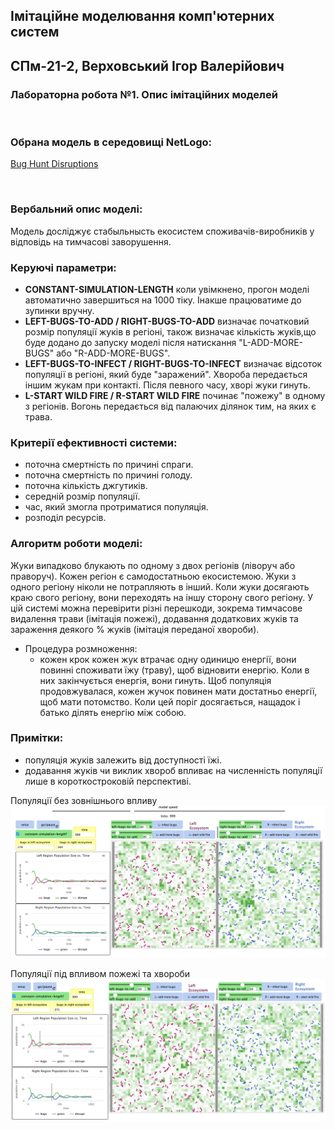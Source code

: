 ## Імітаційне моделювання комп'ютерних систем
## СПм-21-2, **Верховський Ігор Валерійович**
### Лабораторна робота №**1**. Опис імітаційних моделей

<br>

### Обрана модель в середовищі NetLogo:
[Bug Hunt Disruptions](http://www.netlogoweb.org/launch#http://www.netlogoweb.org/assets/modelslib/Curricular%20Models/ModelSim/Population%20Biology/Bug%20Hunt%20Disruptions.nlogo)

<br>

### Вербальний опис моделі:
Модель досліджує стабыльнысть екосистем споживачів-виробників у відповідь на тимчасові заворушення.

### Керуючі параметри:
- **CONSTANT-SIMULATION-LENGTH** коли увімкнено, прогон моделі автоматично завершиться на 1000 тіку. Інакше працюватиме до зупинки вручну.
- **LEFT-BUGS-TO-ADD / RIGHT-BUGS-TO-ADD** визначає початковий розмір популяції жуків в регіоні, також визначає кількість жуків,що буде додано до запуску моделі після натискання "L-ADD-MORE-BUGS" або "R-ADD-MORE-BUGS".
- **LEFT-BUGS-TO-INFECT / RIGHT-BUGS-TO-INFECT** визначає відсоток популяції в регіоні, який буде "заражений". Хвороба передається іншим жукам при контакті. Після певного часу, хворі жуки гинуть.
- **L-START WILD FIRE / R-START WILD FIRE** починає "пожежу" в одному з регіонів. Вогонь передається від палаючих ділянок тим, на яких є трава.

### Критерії ефективності системи:
- поточна смертність по причині спраги.
- поточна смертність по причині голоду.
- поточна кількість джгутиків.
- середній розмір популяції.
- час, який змогла протриматися популяція.
- розподіл ресурсів.

### Алгоритм роботи моделі:

Жуки випадково блукають по одному з двох регіонів (ліворуч або праворуч). Кожен регіон є самодостатньою екосистемою. Жуки з одного регіону ніколи не потрапляють в інший. Коли жуки досягають краю свого регіону, вони переходять на іншу сторону свого регіону.
У цій системі можна перевірити різні перешкоди, зокрема тимчасове видалення трави (імітація пожежі), додавання додаткових жуків та зараження деякого % жуків (імітація переданої хвороби).

- Процедура розмноження:
  - кожен крок кожен жук втрачає одну одиницю енергії, вони повинні споживати їжу (траву), щоб відновити енергію. Коли в них закінчується енергія, вони гинуть. Щоб популяція продовжувалася, кожен жучок повинен мати достатньо енергії, щоб мати потомство. Коли цей поріг досягається, нащадок і батько ділять енергію між собою.

### Примітки:
- популяція жуків залежить від доступності їжі.
- додавання жуків чи виклик хвороб впливає на численність популяції лише в короткостроковій перспективі.


Популяції без зовнішнього впливу
![Популяція без зовнішніх чинників](ADD3_1.PNG)


Популяції під впливом пожежі та хвороби
![Популяції під впливом пожежі та хвороби](ADD3_2.PNG)
